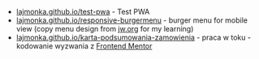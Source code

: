 - [lajmonka.github.io/test-pwa](https://lajmonka.github.io/test-pwa) - Test PWA
- [lajmonka.github.io/responsive-burgermenu](https://lajmonka.github.io/responsive-burgermenu) - burger menu for mobile view (copy menu design from [jw.org](https://www.jw.org) for my learning)
- [lajmonka.github.io/karta-podsumowania-zamowienia](https://lajmonka.github.io/karta-podsumowania-zamowienia) - praca w toku - kodowanie wyzwania z [Frontend Mentor](https://www.frontendmentor.io/challenges/order-summary-component-QlPmajDUj)
